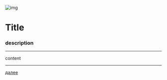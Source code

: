 ![img](https://1.bp.blogspot.com/-tAc5q1JTbDA/Xc6iT2nQdQI/AAAAAAAAEpE/CDxjGm5K0u4pvEyBHLyD3PjpBukCLBWiwCLcBGAsYHQ/s320/001.png "001")
# **Title**
### description
---

content







---

[далее](002.md)
